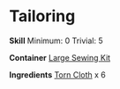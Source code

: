<!-- TITLE: Tattered Cloth Leggings -->
<!-- SUBTITLE: Sewn together from pieces of torn cloth -->

# Tailoring
**Skill**
Minimum: 0
Trivial: 5

**Container**
[Large Sewing Kit](large-sewing-kit)

**Ingredients**
[Torn Cloth](torn-cloth) x 6